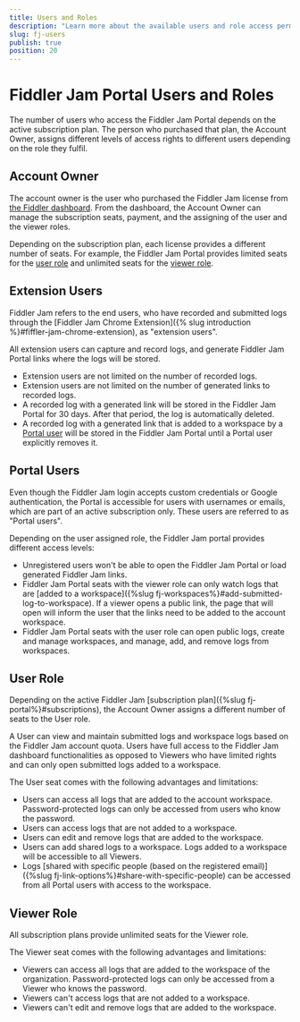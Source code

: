 ```yaml
---
title: Users and Roles
description: "Learn more about the available users and role access permission in the Fiddler Jam Portal cloud space."
slug: fj-users
publish: true
position: 20
---
```


# Fiddler Jam Portal Users and Roles

The number of users who access the Fiddler Jam Portal depends on the active subscription plan. The person who purchased that plan, the Account Owner, assigns different levels of access rights to different users depending on the role they fulfil.  

## Account Owner

The account owner is the user who purchased the Fiddler Jam license from [the Fiddler dashboard](https://dashboard.getfiddler.com/). From the dashboard, the Account Owner can manage the subscription seats, payment, and the assigning of the user and the viewer roles.

Depending on the subscription plan, each license provides a different number of seats. For example, the Fiddler Jam Portal provides limited seats for the [user role](#user-role) and unlimited seats for the [viewer role](#viewer-role).

## Extension Users

Fiddler Jam refers to the end users, who have recorded and submitted logs through the [Fiddler Jam Chrome Extension]({% slug introduction %}#fiffler-jam-chrome-extension), as "extension users".

All extension users can capture and record logs, and generate Fiddler Jam Portal links where the logs will be stored.

- Extension users are not limited on the number of recorded logs.
- Extension users are not limited on the number of generated links to recorded logs.
- A recorded log with a generated link will be stored in the Fiddler Jam Portal for 30 days. After that period, the log is automatically deleted.
- A recorded log with a generated link that is added to a workspace by a [Portal user](#user-role) will be stored in the Fiddler Jam Portal until a Portal user explicitly removes it.

## Portal Users

Even though the Fiddler Jam login accepts custom credentials or Google authentication, the Portal is accessible for users with usernames or emails, which are part of an active subscription only. These users are referred to as "Portal users".

Depending on the user assigned role, the Fiddler Jam portal provides different access levels:

- Unregistered users won't be able to open the Fiddler Jam Portal or load generated Fiddler Jam links.
- Fiddler Jam Portal seats with the viewer role can only watch logs that are [added to a workspace]({%slug fj-workspaces%}#add-submitted-log-to-workspace). If a viewer opens a public link, the page that will open will inform the user that the links need to be added to the account workspace.
- Fiddler Jam Portal seats with the user role can open public logs, create and manage workspaces, and manage, add, and remove logs from workspaces.

## User Role

Depending on the active Fiddler Jam [subscription plan]({%slug fj-portal%}#subscriptions), the Account Owner assigns a different number of seats to the User role.

A User can view and maintain submitted logs and workspace logs based on the Fiddler Jam account quota. Users have full access to the Fiddler Jam dashboard functionalities as opposed to Viewers who have limited rights and can only open submitted logs added to a workspace.

The User seat comes with the following advantages and limitations:

- Users can access all logs that are added to the account workspace. Password-protected logs can only be accessed from users who know the password.
- Users can access logs that are not added to a workspace.
- Users can edit and remove logs that are added to the workspace.
- Users can add shared logs to a workspace. Logs added to a workspace will be accessible to all Viewers.
- Logs [shared with specific people (based on the registered email)]({%slug fj-link-options%}#share-with-specific-people) can be accessed from all Portal users with access to the workspace.

## Viewer Role

All subscription plans provide unlimited seats for the Viewer role.

The Viewer seat comes with the following advantages and limitations:

- Viewers can access all logs that are added to the workspace of the organization. Password-protected logs can only be accessed from a Viewer who knows the password.
- Viewers can't access logs that are not added to a workspace.
- Viewers can't edit and remove logs that are added to the workspace.
